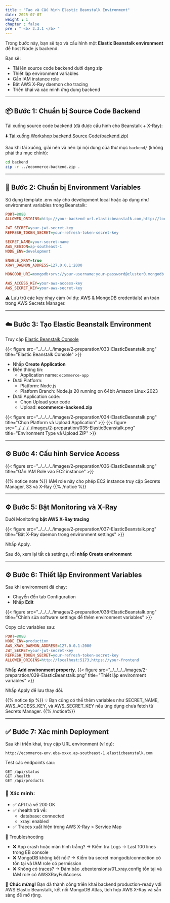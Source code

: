 ```yaml
---
title : "Tạo và Cấu hình Elastic Beanstalk Environment"
date: 2025-07-07
weight : 1
chapter : false
pre : " <b> 2.3.1 </b> "
---
```


Trong bước này, bạn sẽ tạo và cấu hình một **Elastic Beanstalk environment** để host Node.js backend.

Bạn sẽ:

- Tải lên source code backend dưới dạng zip
- Thiết lập environment variables
- Gắn IAM instance role
- Bật AWS X-Ray daemon cho tracing
- Triển khai và xác minh ứng dụng backend

---

## 📦 Bước 1: Chuẩn bị Source Code Backend

Tải xuống source code backend (đã được cấu hình cho Beanstalk + X-Ray):

[⬇️ Tải xuống Workshop backend Source Code(backend.zip)](../../../../downloads/ecommerce-backend.zip)

Sau khi tải xuống, giải nén và nén lại nội dung của thư mục `backend/` (không phải thư mục chính):

```bash
cd backend
zip -r ../ecommerce-backend.zip .
```

---

## 🔐 Bước 2: Chuẩn bị Environment Variables
Sử dụng template .env này cho development local hoặc áp dụng như environment variables trong Beanstalk:

```ini
PORT=8080
ALLOWED_ORIGINS=http://your-backend-url.elasticbeanstalk.com,http://localhost:5173

JWT_SECRET=your-jwt-secret-key
REFRESH_TOKEN_SECRET=your-refresh-token-secret-key

SECRET_NAME=your-secret-name
AWS_REGION=ap-southeast-1
NODE_ENV=development

ENABLE_XRAY=true
XRAY_DAEMON_ADDRESS=127.0.0.1:2000

MONGODB_URI=mongodb+srv://your-username:your-password@cluster0.mongodb.net/?retryWrites=true&w=majority&appName=Cluster0

AWS_ACCESS_KEY=your-aws-access-key
AWS_SECRET_KEY=your-aws-secret-key
```

⚠️ Lưu trữ các key nhạy cảm (ví dụ: AWS & MongoDB credentials) an toàn trong AWS Secrets Manager.

---

## ☁️ Bước 3: Tạo Elastic Beanstalk Environment
Truy cập [Elastic Beanstalk Console](https://console.aws.amazon.com/elasticbeanstalk/home)

{{< figure src="../../../../images/2-preparation/033-ElasticBeanstalk.png" title="Elastic Beanstalk Console" >}}

- Nhấp **Create Application**
- Điền thông tin:
  - Application name: `ecommerce-app`
- Dưới Platform:
  - Platform: Node.js
  - Platform Branch: Node.js 20 running on 64bit Amazon Linux 2023
- Dưới Application code:
  - Chọn Upload your code
  - Upload: **ecommerce-backend.zip**

{{< figure src="../../../../images/2-preparation/034-ElasticBeanstalk.png" title="Chọn Platform và Upload Application" >}}
{{< figure src="../../../../images/2-preparation/035-ElasticBeanstalk.png" title="Environment Type và Upload ZIP" >}}

---

## ⚙️ Bước 4: Cấu hình Service Access

{{< figure src="../../../../images/2-preparation/036-ElasticBeanstalk.png" title="Gắn IAM Role vào EC2 instance" >}}

{{% notice note %}}
IAM role này cho phép EC2 instance truy cập Secrets Manager, S3 và X-Ray
{{% /notice %}}

---

## ⚙️ Bước 5: Bật Monitoring và X-Ray
Dưới Monitoring **bật AWS X-Ray tracing**

{{< figure src="../../../../images/2-preparation/037-ElasticBeanstalk.png" title="Bật X-Ray daemon trong environment settings" >}}

Nhấp Apply.

Sau đó, xem lại tất cả settings, rồi **nhấp Create environment** 

---

## ⚙️ Bước 6: Thiết lập Environment Variables
Sau khi environment đã chạy:

- Chuyển đến tab Configuration
- Nhấp **Edit**

{{< figure src="../../../../images/2-preparation/038-ElasticBeanstalk.png" title="Chỉnh sửa software settings để thêm environment variables" >}}

Copy các variables sau:

```ini
PORT=8080
NODE_ENV=production
AWS_XRAY_DAEMON_ADDRESS=127.0.0.1:2000
JWT_SECRET=your-jwt-secret-key
REFRESH_TOKEN_SECRET=your-refresh-token-secret-key
ALLOWED_ORIGINS=http://localhost:5173,https://your-frontend
```

Nhấp **Add environment property**.
{{< figure src="../../../../images/2-preparation/039-ElasticBeanstalk.png" title="Thiết lập environment variables" >}}

Nhấp Apply để lưu thay đổi.

{{% notice tip %}}
💡 Bạn cũng có thể thêm variables như SECRET_NAME, AWS_ACCESS_KEY, và AWS_SECRET_KEY nếu ứng dụng chưa fetch từ Secrets Manager.
{{% /notice%}}

---

## ✅ Bước 7: Xác minh Deployment
Sau khi triển khai, truy cập URL environment (ví dụ):

```arduino
http://ecommerce-env.eba-xxxx.ap-southeast-1.elasticbeanstalk.com
```

Test các endpoints sau:

```http
GET /api/status
GET /health
GET /api/products
```

### 🧪 Xác minh:
- ✅ API trả về 200 OK
- ✅ /health trả về:
  - database: connected
  - xray: enabled
- ✅ Traces xuất hiện trong AWS X-Ray > Service Map

🧩 Troubleshooting
- ❌ App crash hoặc màn hình trắng?
  → Kiểm tra Logs → Last 100 lines trong EB console
- ❌ MongoDB không kết nối?
  → Kiểm tra secret mongodb/connection có tồn tại và IAM role có permission
- ❌ Không có traces?
  → Đảm bảo .ebextensions/01_xray.config tồn tại và IAM role có AWSXRayFullAccess

🎉 **Chúc mừng!**
Bạn đã thành công triển khai backend production-ready với AWS Elastic Beanstalk, kết nối MongoDB Atlas, tích hợp AWS X-Ray và sẵn sàng để mở rộng.
